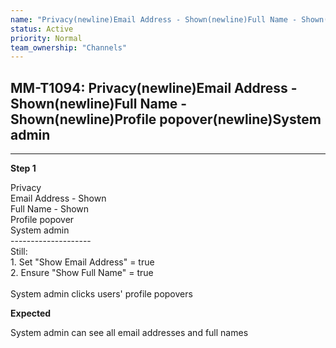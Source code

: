 ```yaml
---
name: "Privacy(newline)Email Address - Shown(newline)Full Name - Shown(newline)Profile popover(newline)System admin"
status: Active
priority: Normal
team_ownership: "Channels"
---
```


## MM-T1094: Privacy(newline)Email Address - Shown(newline)Full Name - Shown(newline)Profile popover(newline)System admin

---

**Step 1**

Privacy\
Email Address - Shown\
Full Name - Shown\
Profile popover\
System admin\
\--------------------\
Still:\
1\. Set "Show Email Address" = true\
2\. Ensure "Show Full Name" = true\
\
System admin clicks users' profile popovers

**Expected**

System admin can see all email addresses and full names
